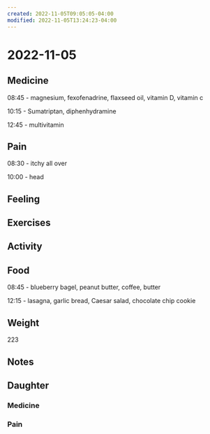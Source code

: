 ```yaml
---
created: 2022-11-05T09:05:05-04:00
modified: 2022-11-05T13:24:23-04:00
---
```


# 2022-11-05

## Medicine

08:45 - magnesium, fexofenadrine, flaxseed oil, vitamin D, vitamin c 

10:15 - Sumatriptan, diphenhydramine 

12:45 - multivitamin 

## Pain

08:30 - itchy all over

10:00 - head

## Feeling


## Exercises


## Activity


## Food

08:45 - blueberry bagel, peanut butter, coffee, butter 

12:15 - lasagna, garlic bread, Caesar salad, chocolate chip cookie 

## Weight

223

## Notes

## Daughter


### Medicine


### Pain
